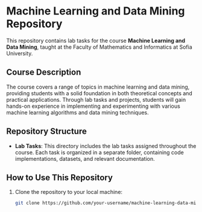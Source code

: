 # Machine Learning and Data Mining Repository

This repository contains lab tasks for the course **Machine Learning and Data Mining**, taught at the Faculty of Mathematics and Informatics at Sofia University.

## Course Description

The course covers a range of topics in machine learning and data mining, providing students with a solid foundation in both theoretical concepts and practical applications. Through lab tasks and projects, students will gain hands-on experience in implementing and experimenting with various machine learning algorithms and data mining techniques.

## Repository Structure

- **Lab Tasks**: This directory includes the lab tasks assigned throughout the course. Each task is organized in a separate folder, containing code implementations, datasets, and relevant documentation.

## How to Use This Repository

1. Clone the repository to your local machine:

   ```bash
   git clone https://github.com/your-username/machine-learning-data-mining.git
